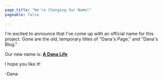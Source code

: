 ```yaml
---
page_title: "We're Changing Our Name!"
pageable: false

---
```


I'm excited to announce that I've come up with an official name for this project.
Gone are the old, temporary titles of "Dana's Page," and "Dana's Blog."

Our new name is:
**[A Dana Life](/)**

I hope you like it!

-Dana

